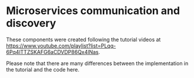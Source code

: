 # Microservices communication and discovery
These components were created following the tutorial videos at https://www.youtube.com/playlist?list=PLqq-6Pq4lTTZSKAFG6aCDVDP86Qx4lNas.

Please note that there are many differences between the implementation in the tutorial and the code here.